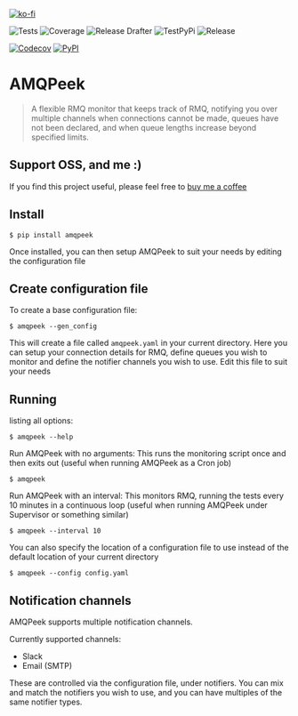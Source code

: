 [![ko-fi](https://www.ko-fi.com/img/githubbutton_sm.svg)](https://ko-fi.com/C0C826VYD)

![Tests](https://github.com/steveYeah/amqpeek/workflows/Tests/badge.svg)
![Coverage](https://github.com/steveYeah/amqpeek/workflows/Coverage/badge.svg)
![Release Drafter](https://github.com/steveYeah/amqpeek/workflows/Release%20Drafter/badge.svg)
![TestPyPi](https://github.com/steveYeah/amqpeek/workflows/TestPyPi/badge.svg)
![Release](https://github.com/steveYeah/amqpeek/workflows/Release/badge.svg)

[![Codecov](https://codecov.io/gh/steveYeah/amqpeek/branch/master/graph/badge.svg)](https://codecov.io/gh/steveYeah/amqpeek)
[![PyPI](https://img.shields.io/pypi/v/amqpeek.svg)](https://pypi.org/project/amqpeek/)

AMQPeek
=======

> A flexible RMQ monitor that keeps track of RMQ, notifying you over
> multiple channels when connections cannot be made, queues have not
> been declared, and when queue lengths increase beyond specified
> limits.

Support OSS, and me :)
----------------------

If you find this project useful, please feel free to [buy me a coffee](https://ko-fi.com/steveyeah)

Install
-------

``` {.sourceCode .shell}
$ pip install amqpeek
```

Once installed, you can then setup AMQPeek to suit your needs by editing
the configuration file

Create configuration file
-------------------------

To create a base configuration file:

``` {.sourceCode .shell}
$ amqpeek --gen_config
```

This will create a file called `amqpeek.yaml` in your current directory.
Here you can setup your connection details for RMQ, define queues you
wish to monitor and define the notifier channels you wish to use. Edit
this file to suit your needs

Running
-------

listing all options:

``` {.sourceCode .shell}
$ amqpeek --help
```

Run AMQPeek with no arguments: This runs the monitoring script once and
then exits out (useful when running AMQPeek as a Cron job)

``` {.sourceCode .shell}
$ amqpeek
```

Run AMQPeek with an interval: This monitors RMQ, running the tests every
10 minutes in a continuous loop (useful when running AMQPeek under
Supervisor or something similar)

``` {.sourceCode .shell}
$ amqpeek --interval 10
```

You can also specify the location of a configuration file to use instead
of the default location of your current directory

``` {.sourceCode .shell}
$ amqpeek --config config.yaml
```

Notification channels
---------------------

AMQPeek supports multiple notification channels.

Currently supported channels:

-   Slack
-   Email (SMTP)

These are controlled via the configuration file, under notifiers. You
can mix and match the notifiers you wish to use, and you can have
multiples of the same notifier types.

